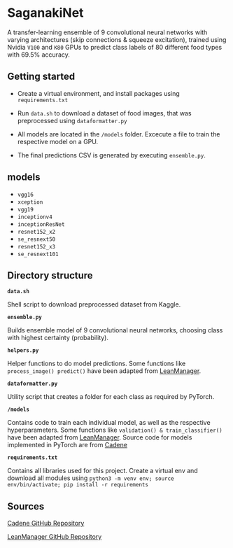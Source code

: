 # SaganakiNet

A transfer-learning ensemble of 9 convolutional neural networks with varying architectures (skip connections & squeeze excitation), trained using Nvidia `V100` and `K80` GPUs to predict class labels of 80 different food types with 69.5% accuracy.

## Getting started

- Create a virtual environment, and install packages using `requirements.txt`

- Run `data.sh` to download a dataset of food images, that was preprocessed using `dataformatter.py`

- All models are located in the `/models` folder. Excecute a file to train the respective model on a GPU.

- The final predictions CSV is generated by executing `ensemble.py`.

## models

- `vgg16`
- `xception`
- `vgg19`
- `inceptionv4`
- `inceptionResNet`
- `resnet152_x2`
- `se_resnext50`
- `resnet152_x3`
- `se_resnext101`

## Directory structure

**`data.sh`**

Shell script to download preprocessed dataset from Kaggle.

**`ensemble.py`**

Builds ensemble model of 9 convolutional neural networks, choosing class with highest certainty (probability).

**`helpers.py`**

Helper functions to do model predictions. Some functions like `process_image() predict()` have been adapted from [LeanManager](https://github.com/LeanManager/PyTorch_Image_Classifier).

**`dataformatter.py`**

Utility script that creates a folder for each class as required by PyTorch.

**`/models`**

Contains code to train each individual model, as well as the respective hyperparameters. Some functions like `validation() & train_classifier()` have been adapted from [LeanManager](https://github.com/LeanManager/PyTorch_Image_Classifier). Source code for models implemented in PyTorch are from [Cadene](https://github.com/Cadene/pretrained-models.pytorch)

**`requirements.txt`**

Contains all libraries used for this project. Create a virtual env and download all modules using `python3 -m venv env; source env/bin/activate; pip install -r requirements`

## Sources
[Cadene GitHub Repository](https://github.com/Cadene/pretrained-models.pytorch)

[LeanManager GitHub Repository](https://github.com/LeanManager/PyTorch_Image_Classifier)

